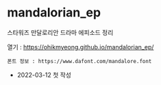 # mandalorian_ep
스타워즈 만달로리안 드라마 에피소드 정리

열기 : https://ohikmyeong.github.io/mandalorian_ep/
    
    폰트 정보 : https://www.dafont.com/mandalore.font
* 2022-03-12 첫 작성